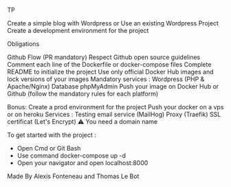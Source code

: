 TP 

Create a simple blog with Wordpress or Use an existing Wordpress Project
Create a development environment for the project

Obligations

Github Flow (PR mandatory)
Respect Github open source guidelines
Comment each line of the Dockerfile or docker-compose files
Complete README to initialize the project
Use only official Docker Hub images and lock versions of your images
Mandatory services :
	Wordpress (PHP & Apache/Nginx)
	Database
	phpMyAdmin
Push your image on Docker Hub or Github (follow the mandatory rules for each platform)

Bonus:
Create a prod environment for the project
Push your docker on a vps or on heroku
Services :
	Testing email service (MailHog)
	Proxy (Traefik)
	SSL certificat (Let's Encrypt) ⚠️ You need a domain name


To get started with the project :

- Open Cmd or Git Bash
- Use command docker-compose up -d
- Open your navigator and open localhost:8000

Made By Alexis Fonteneau and Thomas Le Bot